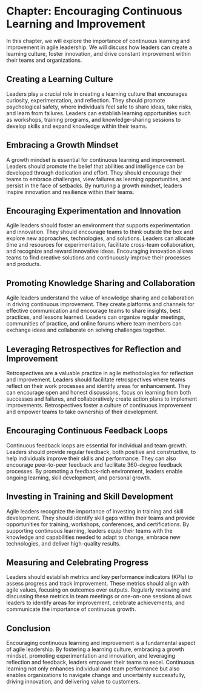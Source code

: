 Chapter: Encouraging Continuous Learning and Improvement
========================================================

In this chapter, we will explore the importance of continuous learning and improvement in agile leadership. We will discuss how leaders can create a learning culture, foster innovation, and drive constant improvement within their teams and organizations.

**Creating a Learning Culture**
-------------------------------

Leaders play a crucial role in creating a learning culture that encourages curiosity, experimentation, and reflection. They should promote psychological safety, where individuals feel safe to share ideas, take risks, and learn from failures. Leaders can establish learning opportunities such as workshops, training programs, and knowledge-sharing sessions to develop skills and expand knowledge within their teams.

**Embracing a Growth Mindset**
------------------------------

A growth mindset is essential for continuous learning and improvement. Leaders should promote the belief that abilities and intelligence can be developed through dedication and effort. They should encourage their teams to embrace challenges, view failures as learning opportunities, and persist in the face of setbacks. By nurturing a growth mindset, leaders inspire innovation and resilience within their teams.

**Encouraging Experimentation and Innovation**
----------------------------------------------

Agile leaders should foster an environment that supports experimentation and innovation. They should encourage teams to think outside the box and explore new approaches, technologies, and solutions. Leaders can allocate time and resources for experimentation, facilitate cross-team collaboration, and recognize and reward innovative ideas. Encouraging innovation allows teams to find creative solutions and continuously improve their processes and products.

**Promoting Knowledge Sharing and Collaboration**
-------------------------------------------------

Agile leaders understand the value of knowledge sharing and collaboration in driving continuous improvement. They create platforms and channels for effective communication and encourage teams to share insights, best practices, and lessons learned. Leaders can organize regular meetings, communities of practice, and online forums where team members can exchange ideas and collaborate on solving challenges together.

**Leveraging Retrospectives for Reflection and Improvement**
------------------------------------------------------------

Retrospectives are a valuable practice in agile methodologies for reflection and improvement. Leaders should facilitate retrospectives where teams reflect on their work processes and identify areas for enhancement. They can encourage open and honest discussions, focus on learning from both successes and failures, and collaboratively create action plans to implement improvements. Retrospectives foster a culture of continuous improvement and empower teams to take ownership of their development.

**Encouraging Continuous Feedback Loops**
-----------------------------------------

Continuous feedback loops are essential for individual and team growth. Leaders should provide regular feedback, both positive and constructive, to help individuals improve their skills and performance. They can also encourage peer-to-peer feedback and facilitate 360-degree feedback processes. By promoting a feedback-rich environment, leaders enable ongoing learning, skill development, and personal growth.

**Investing in Training and Skill Development**
-----------------------------------------------

Agile leaders recognize the importance of investing in training and skill development. They should identify skill gaps within their teams and provide opportunities for training, workshops, conferences, and certifications. By supporting continuous learning, leaders equip their teams with the knowledge and capabilities needed to adapt to change, embrace new technologies, and deliver high-quality results.

**Measuring and Celebrating Progress**
--------------------------------------

Leaders should establish metrics and key performance indicators (KPIs) to assess progress and track improvement. These metrics should align with agile values, focusing on outcomes over outputs. Regularly reviewing and discussing these metrics in team meetings or one-on-one sessions allows leaders to identify areas for improvement, celebrate achievements, and communicate the importance of continuous growth.

Conclusion
----------

Encouraging continuous learning and improvement is a fundamental aspect of agile leadership. By fostering a learning culture, embracing a growth mindset, promoting experimentation and innovation, and leveraging reflection and feedback, leaders empower their teams to excel. Continuous learning not only enhances individual and team performance but also enables organizations to navigate change and uncertainty successfully, driving innovation, and delivering value to customers.
